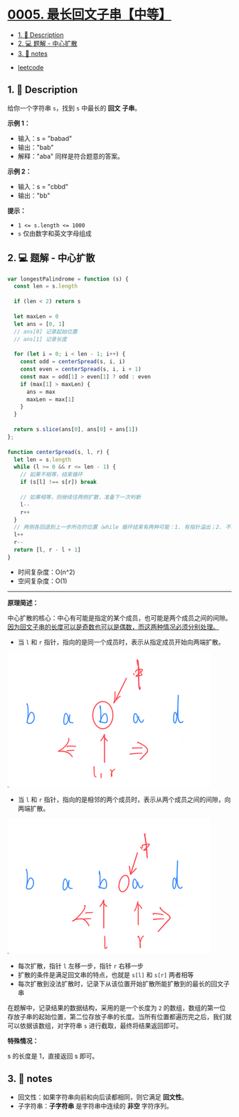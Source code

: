 # [0005. 最长回文子串【中等】](https://github.com/Tdahuyou/leetcode/tree/main/0005.%20%E6%9C%80%E9%95%BF%E5%9B%9E%E6%96%87%E5%AD%90%E4%B8%B2%E3%80%90%E4%B8%AD%E7%AD%89%E3%80%91)

<!-- region:toc -->
- [1. 📝 Description](#1--description)
- [2. 💻 题解 - 中心扩散](#2--题解---中心扩散)
- [3. 📒 notes](#3--notes)
<!-- endregion:toc -->



- [leetcode](https://leetcode.cn/problems/longest-palindromic-substring/)

## 1. 📝 Description

给你一个字符串 `s`，找到 `s` 中最长的 **回文** **子串**。

**示例 1：**

- 输入：s = "babad"
- 输出："bab"
- 解释："aba" 同样是符合题意的答案。

**示例 2：**

- 输入：s = "cbbd"
- 输出："bb"

**提示：**

- `1 <= s.length <= 1000`
- `s` 仅由数字和英文字母组成

## 2. 💻 题解 - 中心扩散

```javascript
var longestPalindrome = function (s) {
  const len = s.length

  if (len < 2) return s

  let maxLen = 0
  let ans = [0, 1]
  // ans[0] 记录起始位置
  // ans[1] 记录长度

  for (let i = 0; i < len - 1; i++) {
    const odd = centerSpread(s, i, i)
    const even = centerSpread(s, i, i + 1)
    const max = odd[1] > even[1] ? odd : even
    if (max[1] > maxLen) {
      ans = max
      maxLen = max[1]
    }
  }

  return s.slice(ans[0], ans[0] + ans[1])
};

function centerSpread(s, l, r) {
  let len = s.length
  while (l >= 0 && r <= len - 1) {
    // 如果不相等，结束循环
    if (s[l] !== s[r]) break

    // 如果相等，则继续往两侧扩散，准备下一次判断
    l--
    r++
  }
  // 两侧各回退到上一步所在的位置（while 循环结束有两种可能：1. 有指针溢出；2. 不满足扩散条件）
  l++
  r--
  return [l, r - l + 1]
}
```

- 时间复杂度：O(n^2)
- 空间复杂度：O(1)

---

**原理简述：**

中心扩散的核心：中心有可能是指定的某个成员，也可能是两个成员之间的间隙。<u>因为回文子串的长度可以是奇数也可以是偶数，而这两种情况必须分别处理。</u>

- 当 `l` 和 `r` 指针，指向的是同一个成员时，表示从指定成员开始向两端扩散。

![](md-imgs/2024-09-25-15-40-07.png)

- 当 `l` 和 `r` 指针，指向的是相邻的两个成员时，表示从两个成员之间的间隙，向两端扩散。

![](md-imgs/2024-09-25-15-40-19.png)

- 每次扩散，指针 `l` 左移一步，指针 `r` 右移一步
- 扩散的条件是满足回文串的特点，也就是 `s[l]` 和 `s[r]` 两者相等
- 每次扩散到没法扩散时，记录下从该位置开始扩散所能扩散到的最长的回文子串

在题解中，记录结果的数据结构，采用的是一个长度为 `2` 的数组，数组的第一位存放子串的起始位置，第二位存放子串的长度。当所有位置都遍历完之后，我们就可以依据该数组，对字符串 `s` 进行截取，最终将结果返回即可。

**特殊情况：**

s 的长度是 1，直接返回 s 即可。

## 3. 📒 notes

- 回文性：如果字符串向前和向后读都相同，则它满足 **回文性**。
- 子字符串：**子字符串** 是字符串中连续的 **非空** 字符序列。


